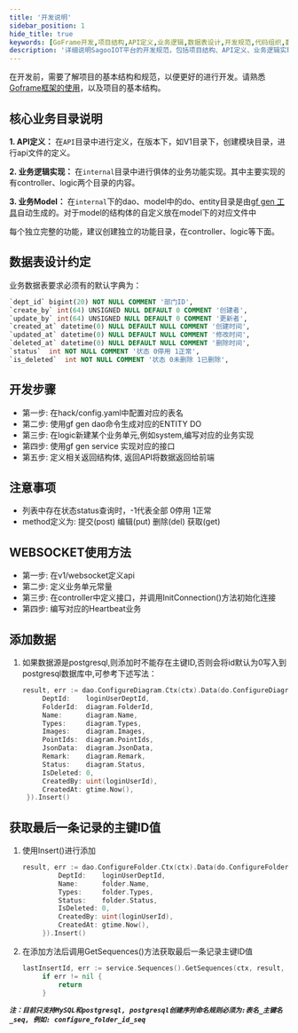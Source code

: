 ```yaml
---
title: '开发说明'
sidebar_position: 1
hide_title: true
keywords: [GoFrame开发,项目结构,API定义,业务逻辑,数据表设计,开发规范,代码组织,数据库设计,物联网开发,系统架构]
description: '详细说明SagooIOT平台的开发规范，包括项目结构、API定义、业务逻辑实现和数据表设计等核心开发指南。'
---
```


在开发前，需要了解项目的基本结构和规范，以便更好的进行开发。请熟悉[Goframe框架的使用](https://goframe.org/quick/install)，以及项目的基本结构。



## 核心业务目录说明
**1. API定义：** 在`API`目录中进行定义，在版本下，如V1目录下，创建模块目录，进行api文件的定义。

**2. 业务逻辑实现：** 在`internal`目录中进行俱体的业务功能实现。其中主要实现的有controller、logic两个目录的内容。

**3. 业务Model：**  在`internal`下的dao、model中的do、entity目录是由[gf gen 工具](https://goframe.org/docs/cli)自动生成的。对于model的结构体的自定义放在model下的对应文件中


每个独立完整的功能，建议创建独立的功能目录，在controller、logic等下面。

## 数据表设计约定

业务数据表要求必须有的默认字典为：

```sql
`dept_id` bigint(20) NOT NULL COMMENT '部门ID',
`create_by` int(64) UNSIGNED NULL DEFAULT 0 COMMENT '创建者',
`update_by` int(64) UNSIGNED NULL DEFAULT 0 COMMENT '更新者',
`created_at` datetime(0) NULL DEFAULT NULL COMMENT '创建时间',
`updated_at` datetime(0) NULL DEFAULT NULL COMMENT '修改时间',
`deleted_at` datetime(0) NULL DEFAULT NULL COMMENT '删除时间',
`status`  int NOT NULL COMMENT '状态 0停用 1正常',
`is_deleted`  int NOT NULL COMMENT '状态 0未删除 1已删除',

```



## 开发步骤

* 第一步: 在hack/config.yaml中配置对应的表名
* 第二步: 使用gf gen dao命令生成对应的ENTITY DO
* 第三步: 在logic新建某个业务单元,例如system,编写对应的业务实现
* 第四步: 使用gf gen service 实现对应的接口
* 第五步: 定义相关返回结构体, 返回API将数据返回给前端

## 注意事项
* 列表中存在状态status查询时，-1代表全部 0停用 1正常
* method定义为: 提交(post) 编辑(put) 删除(del) 获取(get)

## WEBSOCKET使用方法
* 第一步: 在v1/websocket定义api
* 第二步: 定义业务单元常量
* 第三步: 在controller中定义接口，并调用InitConnection()方法初始化连接
* 第四步: 编写对应的Heartbeat业务

## 添加数据

1. 如果数据源是postgresql,则添加时不能存在主键ID,否则会将id默认为0写入到postgresql数据库中,可参考下述写法：
   
   ```go
   result, err := dao.ConfigureDiagram.Ctx(ctx).Data(do.ConfigureDiagram{
		DeptId:    loginUserDeptId,
		FolderId:  diagram.FolderId,
		Name:      diagram.Name,
		Types:     diagram.Types,
		Images:    diagram.Images,
		PointIds:  diagram.PointIds,
		JsonData:  diagram.JsonData,
		Remark:    diagram.Remark,
		Status:    diagram.Status,
		IsDeleted: 0,
		CreatedBy: uint(loginUserId),
		CreatedAt: gtime.Now(),
	}).Insert()
   ```

## 获取最后一条记录的主键ID值

1. 使用Insert()进行添加
   ```go
   result, err := dao.ConfigureFolder.Ctx(ctx).Data(do.ConfigureFolder{
			DeptId:    loginUserDeptId,
			Name:      folder.Name,
			Types:     folder.Types,
			Status:    folder.Status,
			IsDeleted: 0,
			CreatedBy: uint(loginUserId),
			CreatedAt: gtime.Now(),
		}).Insert()
   ```
2. 在添加方法后调用GetSequences()方法获取最后一条记录主键ID值
   ```go
   lastInsertId, err := service.Sequences().GetSequences(ctx, result, dao.ConfigureFolder.Table(), dao.ConfigureFolder.Columns().Id)
		if err != nil {
			return
		}
   ```
***`注：目前只支持MySQL和postgresql, postgresql创建序列命名规则必须为:表名_主键名_seq, 例如: configure_folder_id_seq`***
